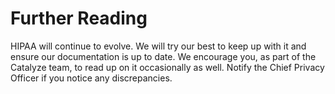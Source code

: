 # Further Reading
HIPAA will continue to evolve. We will try our best to keep up with it and ensure our documentation is up to date. We encourage you, as part of the Catalyze team, to read up on it occasionally as well. Notify the Chief Privacy Officer if you notice any discrepancies.
